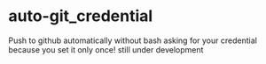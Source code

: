 # auto-git_credential
Push to github automatically without bash asking for your credential because you set it only once!
still under development
